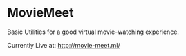 # MovieMeet
Basic Utilities for a good virtual movie-watching experience.

Currently Live at:
http://movie-meet.ml/
